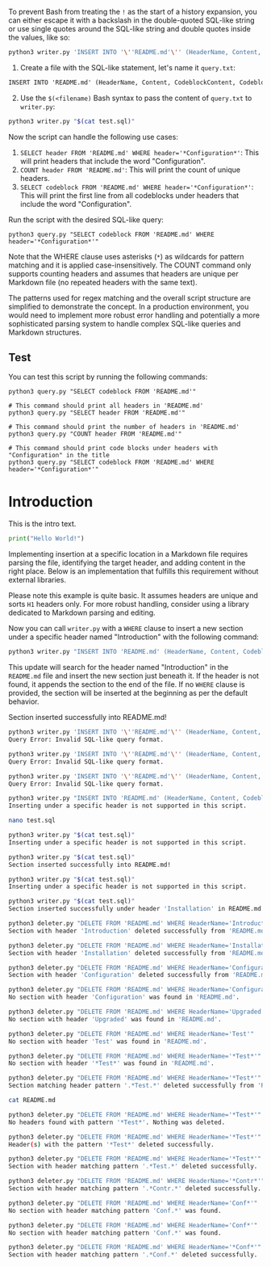 
To prevent Bash from treating the `!` as the start of a history expansion, you can either escape it with a backslash in the double-quoted SQL-like string or use single quotes around the SQL-like string and double quotes inside the values, like so:

```bash
python3 writer.py 'INSERT INTO '\''README.md'\'' (HeaderName, Content, CodeblockContent, CodeblockType) VALUES ('\''Introduction'\'', '\''This is the intro text.'\'', '\''print("Hello World!")'\'', '\''python'\'')'
```


1. Create a file with the SQL-like statement, let's name it `query.txt`:

```txt
INSERT INTO 'README.md' (HeaderName, Content, CodeblockContent, CodeblockType) VALUES ('Introduction', 'This is the intro text.', 'print("Hello World!")', 'python')
```

2. Use the `$(<filename)` Bash syntax to pass the content of `query.txt` to `writer.py`:

```bash
python3 writer.py "$(cat test.sql)"
```




Now the script can handle the following use cases:

1. `SELECT header FROM 'README.md' WHERE header='*Configuration*'`: This will print headers that include the word "Configuration".
2. `COUNT header FROM 'README.md'`: This will print the count of unique headers.
3. `SELECT codeblock FROM 'README.md' WHERE header='*Configuration*'`: This will print the first line from all codeblocks under headers that include the word "Configuration".

Run the script with the desired SQL-like query:

```shell
python3 query.py "SELECT codeblock FROM 'README.md' WHERE header='*Configuration*'"
```

Note that the WHERE clause uses asterisks (`*`) as wildcards for pattern matching and it is applied case-insensitively. The COUNT command only supports counting headers and assumes that headers are unique per Markdown file (no repeated headers with the same text).

The patterns used for regex matching and the overall script structure are simplified to demonstrate the concept. In a production environment, you would need to implement more robust error handling and potentially a more sophisticated parsing system to handle complex SQL-like queries and Markdown structures.




## Test


You can test this script by running the following commands:

```shell
python3 query.py "SELECT codeblock FROM 'README.md'"

# This command should print all headers in 'README.md'
python3 query.py "SELECT header FROM 'README.md'"

# This command should print the number of headers in 'README.md'
python3 query.py "COUNT header FROM 'README.md'"

# This command should print code blocks under headers with "Configuration" in the title
python3 query.py "SELECT codeblock FROM 'README.md' WHERE header='*Configuration*'"
```

# Introduction

This is the intro text.

```python
print("Hello World!")
```


Implementing insertion at a specific location in a Markdown file requires parsing the file, identifying the target header, and adding content in the right place. Below is an implementation that fulfills this requirement without external libraries.

Please note this example is quite basic. It assumes headers are unique and sorts `H1` headers only. For more robust handling, consider using a library dedicated to Markdown parsing and editing.



Now you can call `writer.py` with a `WHERE` clause to insert a new section under a specific header named "Introduction" with the following command:

```bash
python3 writer.py "INSERT INTO 'README.md' (HeaderName, Content, CodeblockContent, CodeblockType) VALUES ('New Section', 'New section content.', 'Code for the new section', 'bash') WHERE HeaderName='Introduction'"
```

This update will search for the header named "Introduction" in the `README.md` file and insert the new section just beneath it. If the header is not found, it appends the section to the end of the file. If no `WHERE` clause is provided, the section will be inserted at the beginning as per the default behavior.


Section inserted successfully into README.md!
```bash
python3 writer.py 'INSERT INTO '\''README.md'\'' (HeaderName, Content, CodeblockContent, CodeblockType) VALUES ('\''Introduction'\'', '\''This is the intro text.'\'', '\''print("Hello World!")'\'', '\''python'\'') WHERE HeaderName="Introduction"' 
Query Error: Invalid SQL-like query format.
```

```bash
python3 writer.py 'INSERT INTO '\''README.md'\'' (HeaderName, Content, CodeblockContent, CodeblockType) VALUES ('\''Introduction'\'', '\''This is the intro text.'\'', '\''print("Hello World!")'\'', '\''python'\'') WHERE HeaderName='\''Introduction'\'' ' 
Query Error: Invalid SQL-like query format.
```

```bash
python3 writer.py 'INSERT INTO '\''README.md'\'' (HeaderName, Content, CodeblockContent, CodeblockType) VALUES ('\''Introduction'\'', '\''This is the intro text.'\'', '\''print("Hello World!")'\'', '\''python'\'') WHERE HeaderName='\''Introduction'\'' ' 
Query Error: Invalid SQL-like query format.
```

```bash
python3 writer.py "INSERT INTO 'README.md' (HeaderName, Content, CodeblockContent, CodeblockType) VALUES ('New Section Header', 'Section content goes here.', 'print(\"Hello World\")', 'python') WHERE HeaderName='Introduction'"
Inserting under a specific header is not supported in this script.
```

```bash
nano test.sql
```

```bash
python3 writer.py "$(cat test.sql)"
Inserting under a specific header is not supported in this script.
```

```bash
python3 writer.py "$(cat test.sql)"
Section inserted successfully into README.md!
```

```bash
python3 writer.py "$(cat test.sql)"
Inserting under a specific header is not supported in this script.
```

```bash
python3 writer.py "$(cat test.sql)"
Section inserted successfully under header 'Installation' in README.md!
```

```bash
python3 deleter.py "DELETE FROM 'README.md' WHERE HeaderName='Introduction'"
Section with header 'Introduction' deleted successfully from 'README.md'.
```

```bash
python3 deleter.py "DELETE FROM 'README.md' WHERE HeaderName='Installation'"
Section with header 'Installation' deleted successfully from 'README.md'.
```

```bash
python3 deleter.py "DELETE FROM 'README.md' WHERE HeaderName='Configuration'"
Section with header 'Configuration' deleted successfully from 'README.md'.
```

```bash
python3 deleter.py "DELETE FROM 'README.md' WHERE HeaderName='Configuration'"
No section with header 'Configuration' was found in 'README.md'.
```


```bash
python3 deleter.py "DELETE FROM 'README.md' WHERE HeaderName='Upgraded'"
No section with header 'Upgraded' was found in 'README.md'.
```


```bash
python3 deleter.py "DELETE FROM 'README.md' WHERE HeaderName='Test'"
No section with header 'Test' was found in 'README.md'.
```


```bash
python3 deleter.py "DELETE FROM 'README.md' WHERE HeaderName='*Test*'"
No section with header '*Test*' was found in 'README.md'.
```


```bash
python3 deleter.py "DELETE FROM 'README.md' WHERE HeaderName='*Test*'"
Section matching header pattern '.*Test.*' deleted successfully from 'README.md'.
```


```bash
cat README.md
```

```bash
python3 deleter.py "DELETE FROM 'README.md' WHERE HeaderName='*Test*'"
No headers found with pattern '*Test*'. Nothing was deleted.
```

```bash
python3 deleter.py "DELETE FROM 'README.md' WHERE HeaderName='*Test*'"
Header(s) with the pattern '*Test*' deleted successfully.
```

```bash
python3 deleter.py "DELETE FROM 'README.md' WHERE HeaderName='*Test*'"
Section with header matching pattern '.*Test.*' deleted successfully.
```


```bash
python3 deleter.py "DELETE FROM 'README.md' WHERE HeaderName='*Contr*'"
Section with header matching pattern '.*Contr.*' deleted successfully.
```

```bash
python3 deleter.py "DELETE FROM 'README.md' WHERE HeaderName='Conf*'"
No section with header matching pattern 'Conf.*' was found.
```

```bash
python3 deleter.py "DELETE FROM 'README.md' WHERE HeaderName='Conf*'"
No section with header matching pattern 'Conf.*' was found.
```

```bash
python3 deleter.py "DELETE FROM 'README.md' WHERE HeaderName='*Conf*'"
Section with header matching pattern '.*Conf.*' deleted successfully.
```
